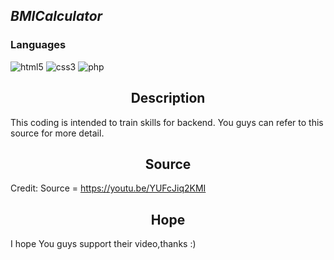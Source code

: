 <h2><i>BMICalculator</i></h2>

<h3>Languages</h3>
<p>
    <img src="https://img.shields.io/badge/HTML5-E34F26?style=for-the-badge&logo=html5&logoColor=white" alt="html5" />
    <img src="https://img.shields.io/badge/CSS3-1572B6?style=for-the-badge&logo=css3&logoColor=white" alt="css3" />
    <img src="https://img.shields.io/badge/PHP-777BB4?style=for-the-badge&logo=php&logoColor=white" alt="php" />
</p>

## <div align="center">Description</div>
This coding is intended to train skills for backend. You guys can refer to this source for more detail.

## <div align="center">Source</div>
Credit: Source = https://youtu.be/YUFcJiq2KMI

## <div align="center">Hope</div>
I hope You guys support their video,thanks :)
